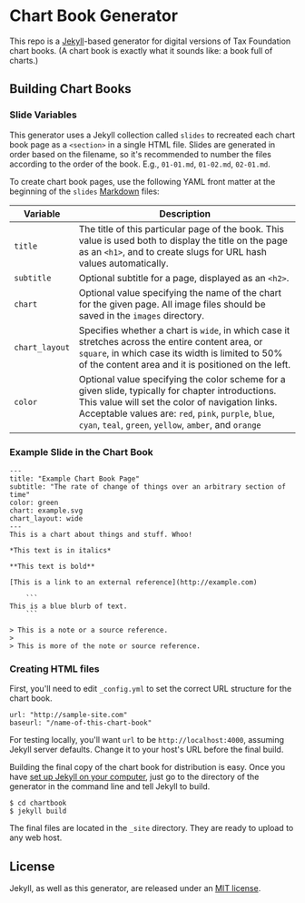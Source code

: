 # Chart Book Generator

This repo is a [Jekyll](http://jekyllrb.com/)-based generator for digital versions of Tax Foundation chart books. (A chart book is exactly what it sounds like: a book full of charts.)

## Building Chart Books

### Slide Variables

This generator uses a Jekyll collection called `slides` to recreated each chart book page as a `<section>` in a single HTML file. Slides are generated in order based on the filename, so it's recommended to number the files according to the order of the book. E.g., `01-01.md`, `01-02.md`, `02-01.md`.

To create chart book pages, use the following YAML front matter at the beginning of the `slides` [Markdown](https://help.github.com/articles/github-flavored-markdown/) files:

| Variable | Description |
| --- | --- |
| `title` | The title of this particular page of the book. This value is used both to display the title on the page as an `<h1>`, and to create slugs for URL hash values automatically. |
| `subtitle` | Optional subtitle for a page, displayed as an `<h2>`. |
| `chart` | Optional value specifying the name of the chart for the given page. All image files should be saved in the `images` directory. |
| `chart_layout` | Specifies whether a chart is `wide`, in which case it stretches across the entire content area, or `square`, in which case its width is limited to 50% of the content area and it is positioned on the left. |
| `color` | Optional value specifying the color scheme for a given slide, typically for chapter introductions. This value will set the color of navigation links. Acceptable values are: `red`, `pink`, `purple`, `blue`, `cyan`, `teal`, `green`, `yellow`, `amber`, and `orange` |

### Example Slide in the Chart Book

```
---
title: "Example Chart Book Page"
subtitle: "The rate of change of things over an arbitrary section of time"
color: green
chart: example.svg
chart_layout: wide
---
This is a chart about things and stuff. Whoo!

*This text is in italics*

**This text is bold**

[This is a link to an external reference](http://example.com)

    ```
This is a blue blurb of text.
    ```

> This is a note or a source reference.
>
> This is more of the note or source reference.
```

### Creating HTML files

First, you'll need to edit `_config.yml` to set the correct URL structure for the chart book.

```
url: "http://sample-site.com"
baseurl: "/name-of-this-chart-book"
```

For testing locally, you'll want `url` to be `http://localhost:4000`, assuming Jekyll server defaults. Change it to your host's URL before the final build.

Building the final copy of the chart book for distribution is easy. Once you have [set up Jekyll on your computer](http://jekyllrb.com/docs/installation/), just go to the directory of the generator in the command line and tell Jekyll to build.

```
$ cd chartbook
$ jekyll build
```

The final files are located in the `_site` directory. They are ready to upload to any web host.

## License

Jekyll, as well as this generator, are released under an [MIT license](http://opensource.org/licenses/MIT).

